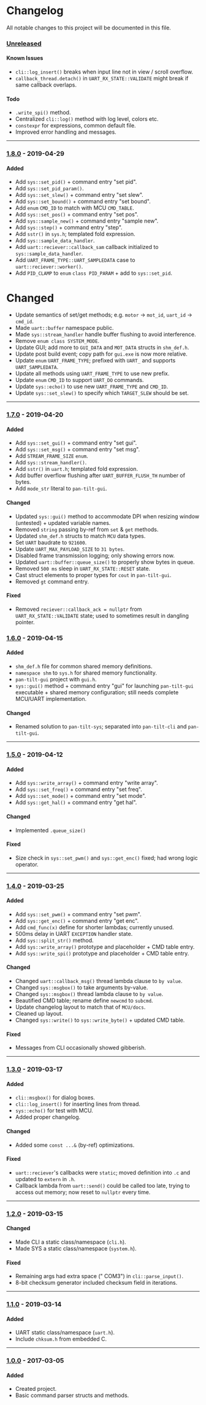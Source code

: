# Changelog
All notable changes to this project will be documented in this file.

### [Unreleased]

#### Known Issues
- `cli::log_insert()` breaks when input line not in view / scroll overflow.
- `callback_thread.detach()` in `UART_RX_STATE::VALIDATE` might break if same callback overlaps.

#### Todo
- `.write_spi()` method.
- Centralized `cli::log()` method with log level, colors etc.
- `constexpr` for expressions, common default file.
- Improved error handling and messages.

---

<!-- ----------------------------------------------------------------------------------------- -->

### [1.8.0] - 2019-04-29

#### Added
- Add `sys::set_pid()` + command entry "set pid".
- Add `sys::set_pid_param()`.
- Add `sys::set_slew()` + command entry "set slew".
- Add `sys::set_bound()` + command entry "set bound".
- Add `enum` `CMD_ID` to match with MCU `CMD_TABLE`.
- Add `sys::set_pos()` + command entry "set pos".
- Add `sys::sample_new()` + command entry "sample new".
- Add `sys::step()` + command entry "step".
- Add `sstr()` in `sys.h`; templated fold expression.
- Add `sys::sample_data_handler`.
- Add `uart::reciever::callback_sam` callback initialized to `sys::sample_data_handler`.
- Add `UART_FRAME_TYPE::UART_SAMPLEDATA` case to `uart::reciever::worker()`.
- Add `PID_CLAMP` to `enum` `class PID_PARAM` + add to `sys::set_pid`.

# Changed
- Update semantics of set/get methods; e.g. `motor` -> `mot_id`, `uart_id` -> `cmd_id`.
- Made `uart::buffer` namespace public.
- Made `sys::stream_handler` handle buffer flushing to avoid interference.
- Remove `enum class SYSTEM_MODE`.
- Update GUI; add more to `GUI_DATA` and `MOT_DATA` structs in `shm_def.h`.
- Update post build event; copy path for `gui.exe` is now more relative.
- Update `enum` `UART_FRAME_TYPE`; prefixed with `UART_` and supports `UART_SAMPLEDATA`.
- Update all methods using `UART_FRAME_TYPE` to use new prefix.
- Update `enum` `CMD_ID` to support `UART_DO` commands.
- Update `sys::echo()` to use new `UART_FRAME_TYPE` and `CMD_ID`.
- Update `sys::set_slew()` to specify which `TARGET_SLEW` should be set.

---

<!-- ----------------------------------------------------------------------------------------- -->

### [1.7.0] - 2019-04-20

#### Added
- Add `sys::set_gui()` + command entry "set gui".
- Add `sys::set_msg()` + command entry "set msg".
- Add `STREAM_FRAME_SIZE` `enum`.
- Add `sys::stream_handler()`.
- Add `sstr()` in `uart.h`; templated fold expression.
- Add buffer overflow flushing after `UART_BUFFER_FLUSH_TH` number of bytes.
- Add `mode_str` literal to `pan-tilt-gui`.

#### Changed
- Updated `sys::gui()` method to accommodate DPI when resizing window (untested) + updated variable names.
- Removed `string` passing by-ref from `set` & `get` methods.
- Updated `shm_def.h` structs to match `MCU` data types.
- Set `UART` baudrate to `921600`.
- Update `UART_MAX_PAYLOAD_SIZE` to `31 bytes`.
- Disabled frame transmission logging; only showing errors now.
- Updated `uart::buffer::queue_size()` to properly show bytes in queue.
- Removed `500 ms` sleep in `UART_RX_STATE::RESET` state.
- Cast struct elements to proper types for `cout` in `pan-tilt-gui`.
- Removed `gt` command entry.

#### Fixed
- Removed `reciever::callback_ack = nullptr` from `UART_RX_STATE::VALIDATE` state; used to sometimes result in dangling pointer.

<!-- ----------------------------------------------------------------------------------------- -->

### [1.6.0] - 2019-04-15

#### Added
- `shm_def.h` file for common shared memory definitions.
- `namespace shm` to `sys.h` for shared memory functionality.
- `pan-tilt-gui` project with `gui.h`.
- `sys::gui()` method + command entry "gui" for launching `pan-tilt-gui` executable + shared memory configuration; still needs complete MCU/UART implementation.

#### Changed
- Renamed solution to `pan-tilt-sys`; separated into `pan-tilt-cli` and `pan-tilt-gui`.

---

<!-- ----------------------------------------------------------------------------------------- -->

### [1.5.0] - 2019-04-12

#### Added
- Add `sys::write_array()` + command entry "write array".
- Add `sys::set_freq()` + command entry "set freq".
- Add `sys::set_mode()` + command entry "set mode".
- Add `sys::get_hal()` + command entry "get hal".

#### Changed
- Implemented `.queue_size()`

#### Fixed
- Size check in `sys::set_pwm()` and `sys::get_enc()` fixed; had wrong logic operator.

---

<!-- ----------------------------------------------------------------------------------------- -->

### [1.4.0] - 2019-03-25

#### Added

- Add `sys::set_pwm()` + command entry "set pwm".
- Add `sys::get_enc()` + command entry "get enc".
- Add `cmd_func(x)` define for shorter lambdas; currently unused.
- 500ms delay in UART `EXCEPTION` handler state.
- Add `sys::split_str()` method.
- Add `sys::write_array()` prototype and placeholder + CMD table entry.
- Add `sys::write_spi()` prototype and placeholder + CMD table entry.

#### Changed

- Changed `uart::callback_msg()` thread lambda clause to `by value`.
- Changed `sys::msgbox()` to take arguments by-value.
- Changed `sys::msgbox()` thread lambda clause to `by value`.
- Beautified CMD table; rename define `newcmd` to `subcmd`.
- Update changelog layout to match that of `MCU/docs`.
- Cleaned up layout.
- Changed `sys::write()` to `sys::write_byte()` + updated CMD table.

#### Fixed
- Messages from CLI occasionally showed gibberish.

---

<!-- ----------------------------------------------------------------------------------------- -->

### [1.3.0] - 2019-03-17

#### Added
- `cli::msgbox()` for dialog boxes.
- `cli::log_insert()` for inserting lines from thread.
- `sys::echo()` for test with MCU.
- Added proper changelog.

#### Changed
- Added some `const ...&` (by-ref) optimizations.

#### Fixed
- `uart::reciever`'s callbacks were `static`; moved definition into `.c` and updated to `extern` in `.h`.
- Callback lambda from `uart::send()` could be called too late, trying to access out memory; now reset to `nullptr` every time.

---

<!-- ----------------------------------------------------------------------------------------- -->

### [1.2.0] - 2019-03-15

#### Changed
- Made CLI a static class/namespace (`cli.h`).
- Made SYS a static class/namespace (`system.h`).

#### Fixed
- Remaining args had extra space (" COM3") in `cli::parse_input()`.
- 8-bit checksum generator included checksum field in iterations.

---

<!-- ----------------------------------------------------------------------------------------- -->

### [1.1.0] - 2019-03-14

#### Added
- UART static class/namespace (`uart.h`).
- Include `chksum.h` from embedded C.

---

<!-- ----------------------------------------------------------------------------------------- -->

### [1.0.0] - 2017-03-05

#### Added
- Created project.
- Basic command parser structs and methods.

<!-- ----------------------------------------------------------------------------------------- -->

[Unreleased]: #changelog
[1.9.0]: #changelog
[1.8.0]: #changelog
[1.7.0]: #changelog
[1.6.0]: #changelog
[1.5.0]: #changelog
[1.4.0]: #changelog
[1.3.0]: #changelog
[1.2.0]: #changelog
[1.1.0]: #changelog
[1.0.0]: #changelog
